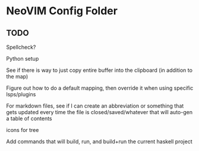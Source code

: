 # NeoVIM Config Folder
## TODO
Spellcheck?

Python setup

See if there is way to just copy entire buffer into the clipboard (in addition to the <C-a> map)

Figure out how to do a default mapping, then override it when using specific lsps/plugins

For markdown files, see if I can create an abbreviation or something that gets updated every time the file is closed/saved/whatever that will auto-gen a table of contents

icons for tree

Add commands that will build, run, and build+run the current haskell project
